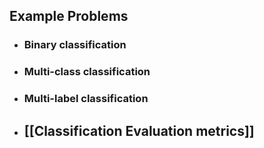  ## Example Problems
+ ### Binary classification
+ ### Multi-class classification
+ ### Multi-label classification

+ ## [[Classification Evaluation metrics]]
  